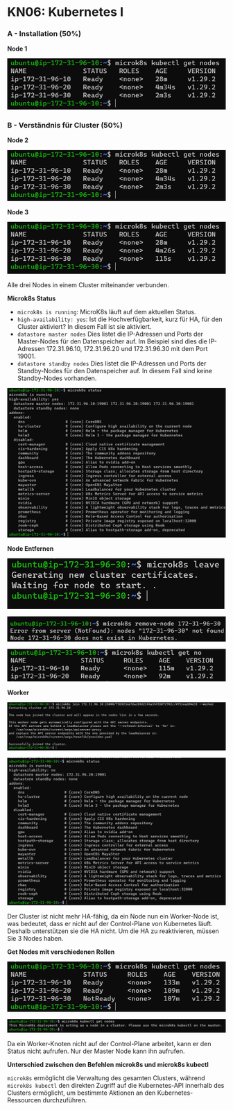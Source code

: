 # KN06: Kubernetes I

### A - Installation (50%)

<b>Node 1</b>

![image](https://github.com/aabishtkhh/M347-Dienst_mit_Container_anwenden/blob/main/KN06/images/A-cluster.png)

### B - Verständnis für Cluster (50%)

<b>Node 2</b>

![image](https://github.com/aabishtkhh/M347-Dienst_mit_Container_anwenden/blob/main/KN06/images/B-node-1.png)

<b>Node 3</b>

![image](https://github.com/aabishtkhh/M347-Dienst_mit_Container_anwenden/blob/main/KN06/images/B-node-2.png)

Alle drei Nodes in einem Cluster miteinander verbunden.

<b>Microk8s Status</b>

- `microk8s is running`: MicroK8s läuft auf dem aktuellen Status.
- `high-availability: yes`: Ist die Hochverfügbarkeit, kurz für HA, für den Cluster aktiviert? In diesem Fall ist sie aktiviert.
- `datastore master nodes` Dies listet die IP-Adressen und Ports der Master-Nodes für den Datenspeicher auf. Im Beispiel sind dies die IP-Adressen 172.31.96.10, 172.31.96.20 und 172.31.96.30 mit dem Port 19001.
- `datastore standby nodes` Dies listet die IP-Adressen und Ports der Standby-Nodes für den Datenspeicher auf. In diesem Fall sind keine Standby-Nodes vorhanden.

![image](https://github.com/aabishtkhh/M347-Dienst_mit_Container_anwenden/blob/main/KN06/images/B-status.png)

<b>Node Entfernen</b>

![image](https://github.com/aabishtkhh/M347-Dienst_mit_Container_anwenden/blob/main/KN06/images/B-node-2-leave.png)

![image](https://github.com/aabishtkhh/M347-Dienst_mit_Container_anwenden/blob/main/KN06/images/B-removed-node-2-master.png)

![image](https://github.com/aabishtkhh/M347-Dienst_mit_Container_anwenden/blob/main/KN06/images/B-removed-node-2-master-status.png)

<b>Worker</b>

![image](https://github.com/aabishtkhh/M347-Dienst_mit_Container_anwenden/blob/main/KN06/images/B-worker.png)

![image](https://github.com/aabishtkhh/M347-Dienst_mit_Container_anwenden/blob/main/KN06/images/B-status-worker.png)

Der Cluster ist nicht mehr HA-fähig, da ein Node nun ein Worker-Node ist, was bedeutet, dass er nicht auf der Control-Plane von Kubernetes läuft. Deshalb unterstützen sie die HA nicht. Um die HA zu reaktivieren, müssen Sie 3 Nodes haben.

<b>Get Nodes mit verschiedenen Rollen</b>

![image](https://github.com/aabishtkhh/M347-Dienst_mit_Container_anwenden/blob/main/KN06/images/B-get-nodes-node.png)

![image](https://github.com/aabishtkhh/M347-Dienst_mit_Container_anwenden/blob/main/KN06/images/B-get-nodes-worker.png)

Da ein Worker-Knoten nicht auf der Control-Plane arbeitet, kann er den Status nicht aufrufen. Nur der Master Node kann ihn aufrufen.

<b>Unterschied zwischen den Befehlen microk8s und microk8s kubectl</b>

`microk8s` ermöglicht die Verwaltung des gesamten Clusters, während `microk8s kubectl` den direkten Zugriff auf die Kubernetes-API innerhalb des Clusters ermöglicht, um bestimmte Aktionen an den Kubernetes-Ressourcen durchzuführen.
